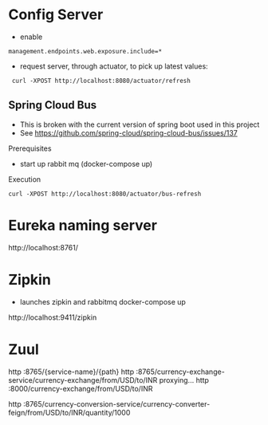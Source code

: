 # Config Server 
* enable 
```
management.endpoints.web.exposure.include=*
```

* request server, through actuator, to pick up latest values:
```
 curl -XPOST http://localhost:8080/actuator/refresh
```

## Spring Cloud Bus 
* This is broken with the current version of spring boot used in this project
* See https://github.com/spring-cloud/spring-cloud-bus/issues/137 

Prerequisites
* start up rabbit mq (docker-compose up)

Execution
``` 
curl -XPOST http://localhost:8080/actuator/bus-refresh

```

# Eureka naming server

http://localhost:8761/

# Zipkin
* launches zipkin and rabbitmq 
docker-compose up 

http://localhost:9411/zipkin
# Zuul 

http :8765/{service-name}/{path}
http :8765/currency-exchange-service/currency-exchange/from/USD/to/INR
proxying...
http :8000/currency-exchange/from/USD/to/INR

 http :8765/currency-conversion-service/currency-converter-feign/from/USD/to/INR/quantity/1000
